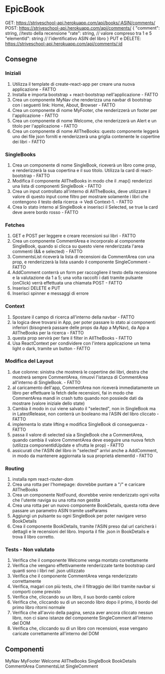 # EpicBook

GET: <https://striveschool-api.herokuapp.com/api/books/:ASIN/comments/>
POST: <https://striveschool-api.herokuapp.com/api/comments/>
    {
        "comment": string, //testo della recensione
        "rate": string, // valore compreso tra 1 e 5
        "elementId": string // l'identificativo ASIN del libro
    }
PUT e DELETE: <https://striveschool-api.herokuapp.com/api/comments/:id>

## Consegne

### Iniziali

1. Utilizza il template di create-react-app per creare una nuova applicazione - FATTO
2. Installa e importa bootstrap + react-bootstrap nell'applicazione - FATTO
3. Crea un componente MyNav che renderizza una navbar di bootstrap con i seguenti link: Home, About, Browser - FATTO
4. Crea un componente di nome MyFooter, che renderizzerà un footer per l'applicazione - FATTO
5. Crea un componente di nome Welcome, che renderizzerà un Alert e un titolo per l'applicazione - FATTO
6. Crea un componente di nome AllTheBooks: questo componente leggerà uno dei file json forniti e renderizzerà una griglia contenente le copertine dei libri - FATTO

### SingleBooks

1. Crea un componente di nome SingleBook, riceverà un libro come prop, e renderizzerà la sua copertina e il suo titolo. Utilizza la card di react-bootstrap - FATTO
2. Modifica il componente AllTheBooks  in modo che il .map() renderizzi una lista di componenti SingleBook - FATTO
3. Crea un input controllato all'interno di AllTheBooks, deve utilizzare il valore di questo input come filtro per mostrare solamente i libri che contengono il testo della ricerca -> Vedi Context-1. - FATTO
4. Crea lo stato interno al SingleBook e inserisci il Selected, se true la card deve avere bordo rosso - FATTO

### Fetches

1. GET e POST per leggere e creare recensioni sui libri - FATTO
2. Crea un componente CommentArea e incorporalo al componente SingleBook, quando si clicca su questo viene renderizzata l'area commenti (&& e selected) - FATTO
3. CommentsList riceverà la lista di recensioni da CommentArea con una prop, e renderizzerà la lista usando il componente SingleComment - FATTO
4. AddComment conterrà un form per raccogliere il testo della recensione e la valutazione da 1 a 5; una volta raccolti i dati tramite pulsante (onClick) verrà effettuata una chiamata POST - FATTO
5. Inserisci DELETE e PUT
6. Inserisci spinner e messaggi di errore

### Context

1. Spostare il campo di ricerca all'interno della navbar  - FATTO
2. la logica deve trovarsi in App, per poter passare lo stato ai componenti inferiori (bisognerà passare delle props da App a MyNav), da App a AllTheBooks per la ricerca - FATTO
3. questa prop servirà per fare il filter in AllTheBooks - FATTO
4. Usa ReactContext per condividere con l'intera applicazione un tema light o dark, tramite un button - FATTO

### Modifica del Layout

1. due colonne: sinistra che mostrerà le copertine dei libri, destra che mostrerà sempre CommentArea, rimuovi l'istanza di CommentArea all'interno di SingleBook. - FATTO
2. al caricamento dell'app, CommentArea non riceverà immediatamente un libro per effettuare la fetch delle recensioni, fai in modo che CommentArea mandi in crash tutto quando non possiede dati da mostrare (valore iniziale dello state)
3. Cambia il modo in cui viene salvato il "selected", non in SingleBook ma in LatestRelease, non conterrà un booleano ma l'ASIN del libro cliccato - FATTO
4. implementa lo state lifting e modifica SingleBook di conseguenza - FATTO
5. passa il valore di selected sia a SingleBook che a CommentArea, quando cambia il valore CommentArea deve eseguire una nuova fetch (utilizza componentIdUpdate e sfrutta le prop) - FATTO
6. assicurati che l'ASIN del libro in "selected" arrivi anche a AddComment, in modo da mantenere aggiornata la sua proprietà elementId - FATTO

### Routing

1. installa npm react-router-dom
2. Crea una rotta per l'homepage: dovrebbe puntare a "/" e caricare AllTheBooks
3. Crea un componente NotFound, dovrebbe venire renderizzato ogni volta che l'utente naviga su una rotta non gestita
4. Crea una rotta per un nuovo componente BookDetails, questa rotta deve passare un parametro ASIN tramite useParams
5. Aggiungi un pulsante su ogni SingleBook per poter navigare verso BookDetails
6. Crea il componente BookDetails, tramite l'ASIN preso dal url caricherà i dettagli e le recensioni del libro. Importa il file .json in BookDetails e trova il libro corretto.

### Tests - Non valutato

1. Verifica che il componente Welcome venga montato correttamente
2. Verifica che vengano effettivamente renderizzate tante bootstrap card quanti sono i libri nel .json utilizzato
3. Verifica che il componente CommentArea venga renderizzato correttamente
4. Verifica, magari con più tests, che il filtraggio dei libri tramite navbar si comporti come previsto
5. Verifica che, cliccando su un libro, il suo bordo cambi colore
6. Verifica che, cliccando su di un secondo libro dopo il primo, il bordo del primo libro ritorni normale
7. Verifica che all'avvio della pagina, senza aver ancora cliccato nessun libro, non ci siano istanze del componente SingleComment all'interno del DOM
8. Verifica che, cliccando su di un libro con recensioni, esse vengano caricate correttamente all'interno del DOM

## Componenti

MyNav
MyFooter
Welcome
AllTheBooks
    SingleBook
        BookDetails
    CommentArea
        CommentsList
        SingleComment
